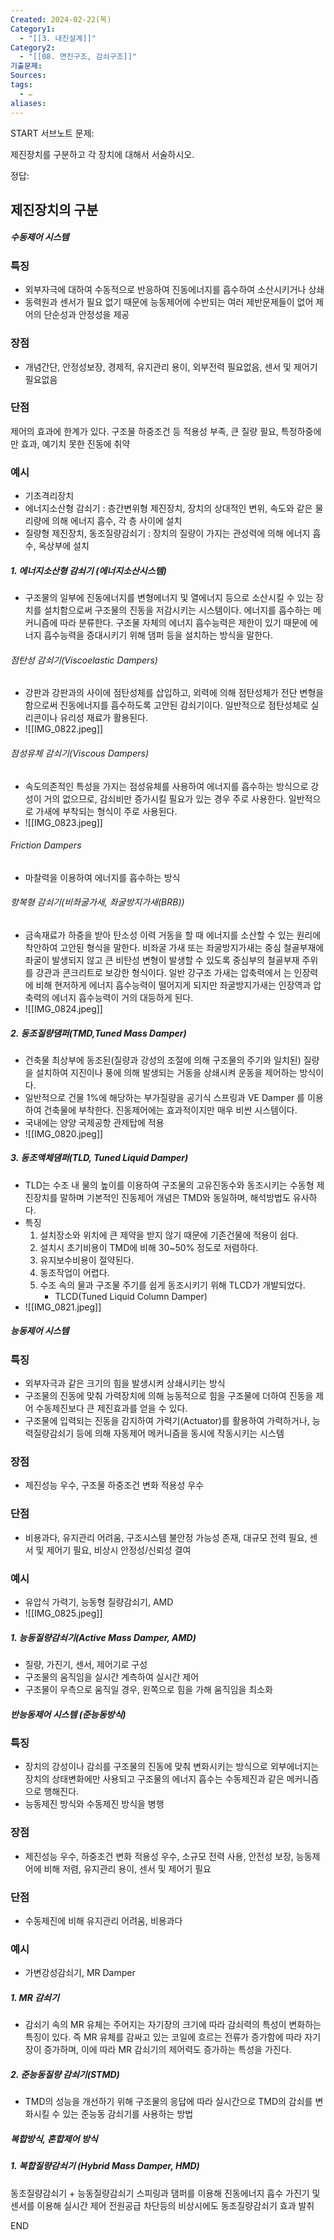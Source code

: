 ```yaml
---
Created: 2024-02-22(목)
Category1:
  - "[[3. 내진설계]]"
Category2:
  - "[[08. 면진구조, 감쇠구조]]"
기출문제: 
Sources: 
tags:
  - ✏️
aliases:
---
```

START
서브노트
문제:  



제진장치를 구분하고 각 장치에 대해서 서술하시오.


정답: 

## 제진장치의 구분
##### 수동제어 시스템
### 특징
- 외부자극에 대하여 수동적으로 반응하여 진동에너지를 흡수하여 소산시키거나 상쇄
- 동력원과 센서가 필요 없기 때문에 능동제어에 수반되는 여러 제반문제들이 없어 제어의 단순성과 안정성을 제공
### 장점
- 개념간단, 안정성보장, 경제적, 유지관리 용이, 외부전력 필요없음, 센서 및 제어기 필요없음
### 단점
제어의 효과에 한계가 있다. 구조물 하중조건 등 적용성 부족, 큰 질량 필요, 특정하중에만 효과, 예기치 못한 진동에 취약
### 예시
- 기초격리장치
- 에너지소산형 감쇠기 : 층간변위형 제진장치, 장치의 상대적인 변위, 속도와 같은 물리량에 의해 에너지 흡수, 각 층 사이에 설치
- 질량형 제진장치, 동조질량감쇠기 : 장치의 질량이 가지는 관성력에 의해 에너지 흡수, 옥상부에 설치 

##### 1. 에너지소산형 감쇠기 (에너지소산시스템)
- 구조물의 일부에 진동에너지를 변형에너지 및 열에너지 등으로 소산시킬 수 있는 장치를 설치함으로써 구조물의 진동을 저감시키는 시스템이다. 에너지를 흡수하는 메커니즘에 따라 분류한다. 구조물 자체의 에너지 흡수능력은 제한이 있기 때문에 에너지 흡수능력을 증대시키기 위해 댐퍼 등을 설치하는 방식을 말한다.
###### 점탄성 감쇠기(Viscoelastic Dampers)
- 강판과 강판과의 사이에 점탄성체를 삽입하고, 외력에 의해 점탄성체가 전단 변형을 함으로써 진동에너지를 흡수하도록 고안된 감쇠기이다. 일반적으로 점탄성체로 실리콘이나 유리성 재료가 활용된다.
- ![[IMG_0822.jpeg]]

###### 점성유체 감쇠기(Viscous Dampers)
- 속도의존적인 특성을 가지는 점성유체를 사용하여 에너지를 흡수하는 방식으로 강성이 거의 없으므로, 감쇠비만 증가시킬 필요가 있는 경우 주로 사용한다. 일반적으로 가새에 부착되는 형식이 주로 사용된다.
- ![[IMG_0823.jpeg]]

###### Friction Dampers
- 마찰력을 이용하여 에너지를 흡수하는 방식

###### 항복형 감쇠기(비좌굴가새, 좌굴방지가새(BRB))
- 금속재료가 하중을 받아 탄소성 이력 거동을 할 때 에너지를 소산할 수 있는 원리에 착안하여 고안된 형식을 말한다. 비좌굴 가새 또는 좌굴방지가새는 중심 철골부재에 좌굴이 발생되지 않고 큰 비탄성 변형이 발생할 수 있도록 중심부의 철골부재 주위를 강관과 콘크리트로 보강한 형식이다. 일반 강구조 가새는 압축력에서 는 인장력에 비해 현저하게 에너지 흡수능력이 떨어지게 되지만 좌굴방지가새는 인장역과 압축력의 에너지 흡수능력이 거의 대등하게 된다.
- ![[IMG_0824.jpeg]]

##### 2. 동조질량댐퍼(TMD,Tuned Mass Damper)
- 건축물 최상부에 동조된(질량과 강성의 조절에 의해 구조물의 주기와 일치된) 질량을 설치하여 지진이나 풍에 의해 발생되는 거동을 상쇄시켜 운동을 제어하는 방식이다.
- 일반적으로 건물 1%에 해당하는 부가질량을 공기식 스프링과 VE Damper 를 이용하여 건축물에 부착한다. 진동제어에는 효과적이지만 매우 비싼 시스템이다.
- 국내에는 양양 국제공항 관제탑에 적용
- ![[IMG_0820.jpeg]]
##### 3. 동조액체댐퍼(TLD, Tuned Liquid Damper)
- TLD는 수조 내 물의 높이를 이용하여 구조물의 고유진동수와 동조시키는 수동형 제진장치를 말하며 기본적인 진동제어 개념은 TMD와 동일하며, 해석방법도 유사하다.
- 특징
	1. 설치장소와 위치에 큰 제약을 받지 않기 때문에 기존건물에 적용이 쉽다.
	2. 설치시 초기비용이 TMD에 비해 30~50% 정도로 저렴하다.
	3. 유지보수비용이 절약된다.
	4. 동조작업이 어렵다.
	5. 수조 속의 물과 구조물 주기를 쉽게 동조시키기 위해 TLCD가 개발되었다.
		- TLCD(Tuned Liquid Column Damper)
- ![[IMG_0821.jpeg]]

##### 능동제어 시스템
### 특징
- 외부자극과 같은 크기의 힘을 발생시켜 상쇄시키는 방식
- 구조물의 진동에 맞춰 가력장치에 의해 능동적으로 힘을 구조물에 더하여 진동을 제어 수동제진보다 큰 제진효과를 얻을 수 있다.
- 구조물에 입력되는 진동을 감지하여 가력기(Actuator)를 활용하여 가력하거나, 능력질량감쇠기 등에 의해 자동제어 메커니즘을 동시에 작동시키는 시스템
### 장점
- 제진성능 우수, 구조물 하중조건 변화 적용성 우수
### 단점
- 비용과다, 유지관리 어려움, 구조시스템 불안정 가능성 존재, 대규모 전력 필요, 센서 및 제어기 필요, 비상시 안정성/신뢰성 결여
### 예시
- 유압식 가력기, 능동형 질량감쇠기, AMD
- ![[IMG_0825.jpeg]]
##### 1. 능동질량감쇠기(Active Mass Damper, AMD)
- 질량, 가진기, 센서, 제어기로 구성
- 구조물의 움직임을 실시간 계측하여 실시간 제어
- 구조물이 우측으로 움직일 경우, 왼쪽으로 힘을 가해 움직임을 최소화

##### 반능동제어 시스템 (준능동방식)
### 특징
- 장치의 강성이나 감쇠를 구조물의 진동에 맞춰 변화시키는 방식으로 외부에너지는 장치의 상태변화에만 사용되고 구조물의 에너지 흡수는 수동제진과 같은 메커니즘으로 행해진다.
- 능동제진 방식와 수동제진 방식을 병행
### 장점
- 제진성능 우수, 하중조건 변화 적용성 우수, 소규모 전력 사용, 안전성 보장, 능동제어에 비해 저렴, 유지관리 용이,  센서 및 제어기 필요
### 단점
- 수동제진에 비해 유지관리 어려움, 비용과다
### 예시
- 가변강성감쇠기, MR Damper
##### 1. MR 감쇠기
- 감쇠기 속의 MR 유체는 주어지는 자기장의 크기에 따라 감쇠력의 특성이 변화하는 특징이 있다. 즉 MR 유체를 감싸고 있는 코일에 흐르는 전류가 증가함에 따라 자기장이 증가하며, 이에 따라 MR 감쇠기의 제어력도 증가하는 특성을 가진다.
##### 2. 준능동질량 감쇠기(STMD)
- TMD의 성능을 개선하기 위해 구조물의 응답에 따라 실시간으로 TMD의 감쇠를 변화시킬 수 있는 준능동 감쇠기를 사용하는 방법

##### 복합방식, 혼합제어 방식
##### 1. 복합질량감쇠기 (Hybrid Mass Damper, HMD)
동조질량감쇠기 + 능동질량감쇠기
스피링과 댐퍼를 이용해 진동에너지 흡수
가진기 및 센서를 이용해 실시간 제어
전원공급 차단등의 비상시에도 동조질량감쇠기 효과 발취
<!--ID: 1689941183180-->
END

